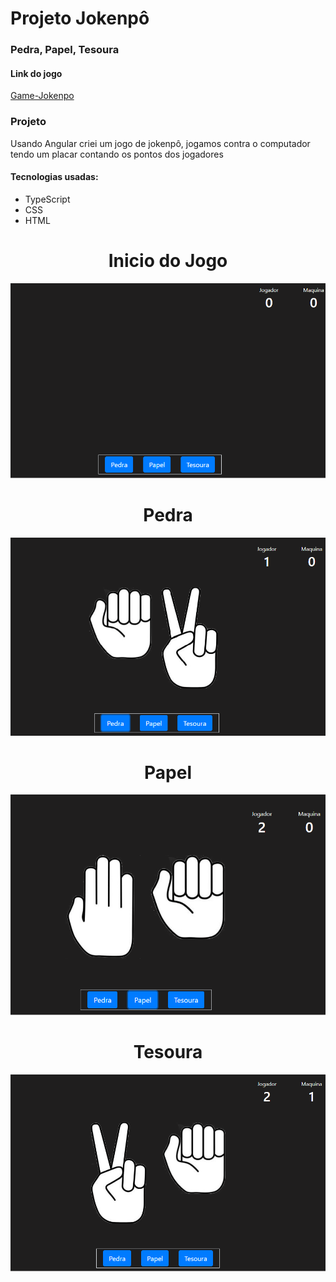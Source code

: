 # Projeto Jokenpô
 ### Pedra, Papel, Tesoura
 
 #### Link do jogo
   [Game-Jokenpo](http://jokenpo.s3-website-sa-east-1.amazonaws.com/)
 
 ### Projeto
 Usando Angular criei um jogo de jokenpô, jogamos contra o computador tendo um placar contando os pontos dos jogadores
 
 
 #### Tecnologias usadas:
   - TypeScript
   - CSS
   - HTML
 
 

<div align="center">

<h1 align="center">Inicio do Jogo</h1>

![imagem-inicial](./jokempo/src/assets/Imagens-Projeto-Jokenpo/Primeira-Imagem-Sem-Pontos.png)

</div>

<div align="center">

<h1 align="center">Pedra</h1>

![imagem-pedra](./jokempo/src/assets/Imagens-Projeto-Jokenpo/Imagem-Pedra-Ponto-Jogador.png)

</div>

<div align="center">

<h1 align="center">Papel</h1>

![imagem-papel](./jokempo/src/assets/Imagens-Projeto-Jokenpo/Imagem-Papel-Ponto-Jogador.png)

</div>

<div align="center">

<h1 align="center">Tesoura</h1>

![imagem-tesoura](./jokempo/src/assets/Imagens-Projeto-Jokenpo/Imagem-Tesoura-Ponto-Jogador.png)

</div>



